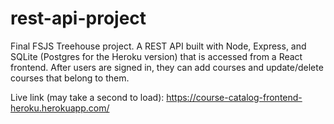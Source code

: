 # rest-api-project
Final FSJS Treehouse project. A REST API built with Node, Express, and SQLite (Postgres for the Heroku version) that is accessed from a React frontend.
After users are signed in, they can add courses and update/delete courses that belong to them.

Live link (may take a second to load): https://course-catalog-frontend-heroku.herokuapp.com/
